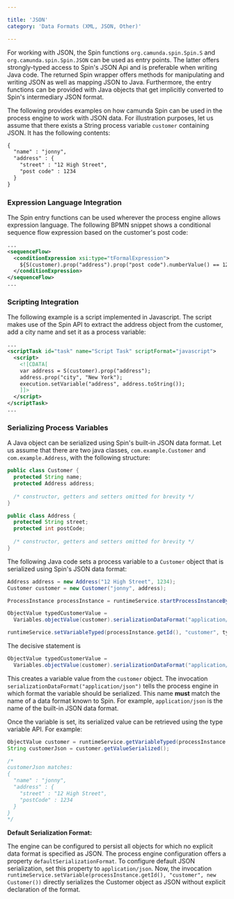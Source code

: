 ```yaml
---

title: 'JSON'
category: 'Data Formats (XML, JSON, Other)'

---
```


For working with JSON, the Spin functions `org.camunda.spin.Spin.S` and `org.camunda.spin.Spin.JSON` can be used as entry points. The latter offers strongly-typed access to Spin's JSON Api and is preferable when writing Java code. The returned Spin wrapper offers methods for manipulating and writing JSON as well as mapping JSON to Java. Furthermore, the entry functions can be provided with Java objects that get implicitly converted to Spin's intermediary JSON format.

The following provides examples on how camunda Spin can be used in the process engine to work with JSON data. For illustration purposes, let us assume that there exists a String process variable `customer` containing JSON. It has the following contents:

```xml
{
  "name" : "jonny",
  "address" : {
    "street" : "12 High Street",
    "post code" : 1234
  }
}
```

### Expression Language Integration

The Spin entry functions can be used wherever the process engine allows expression language. The following BPMN snippet shows a conditional sequence flow expression based on the customer's post code:

```xml
...
<sequenceFlow>
  <conditionExpression xsi:type="tFormalExpression">
    ${S(customer).prop("address").prop("post code").numberValue() == 1234}
  </conditionExpression>
</sequenceFlow>
...
```

### Scripting Integration

The following example is a script implemented in Javascript. The script makes use of the Spin API to extract the address object from the customer, add a city name and set it as a process variable:

```xml
...
<scriptTask id="task" name="Script Task" scriptFormat="javascript">
  <script>
    <![CDATA[
    var address = S(customer).prop("address");
    address.prop("city", "New York");
    execution.setVariable("address", address.toString());
    ]]>
  </script>
</scriptTask>
...
```

### Serializing Process Variables

A Java object can be serialized using Spin's built-in JSON data format. Let us assume that there are two java classes, `com.example.Customer` and `com.example.Address`, with the following structure:

```java
public class Customer {
  protected String name;
  protected Address address;
  
  /* constructor, getters and setters omitted for brevity */
}

public class Address {
  protected String street;
  protected int postCode;
  
  /* constructor, getters and setters omitted for brevity */
}
```

The following Java code sets a process variable to a `Customer` object that is serialized using Spin's JSON data format:

```java
Address address = new Address("12 High Street", 1234);
Customer customer = new Customer("jonny", address);

ProcessInstance processInstance = runtimeService.startProcessInstanceByKey("aProcess");

ObjectValue typedCustomerValue = 
  Variables.objectValue(customer).serializationDataFormat("application/json").create();

runtimeService.setVariableTyped(processInstance.getId(), "customer", typedCustomerValue);
```

The decisive statement is

```java
ObjectValue typedCustomerValue = 
  Variables.objectValue(customer).serializationDataFormat("application/json").create();
```

This creates a variable value from the `customer` object. The invocation `serializationDataFormat("application/json")` tells the process engine in which format the variable should be serialized. This name **must** match the name of a data format known to Spin. For example, `application/json` is the name of the built-in JSON data format.

Once the variable is set, its serialized value can be retrieved using the type variable API. For example:

```java
ObjectValue customer = runtimeService.getVariableTyped(processInstance.getId(), "customer");
String customerJson = customer.getValueSerialized();

/*
customerJson matches:
{
  "name" : "jonny",
  "address" : {
    "street" : "12 High Street",
    "postCode" : 1234
  }
}
*/
```

<div class="alert alert-info">
  <strong>Default Serialization Format:</strong>
  <p>The engine can be configured to persist all objects for which no explicit data format is specified as JSON. The process engine configuration offers a property <code>defaultSerializationFormat</code>. To configure default JSON serialization, set this property to <code>application/json</code>. Now, the invocation <code>runtimeService.setVariable(processInstance.getId(), "customer", new Customer())</code> directly serializes the Customer object as JSON without explicit declaration of the format.</p>
</div>